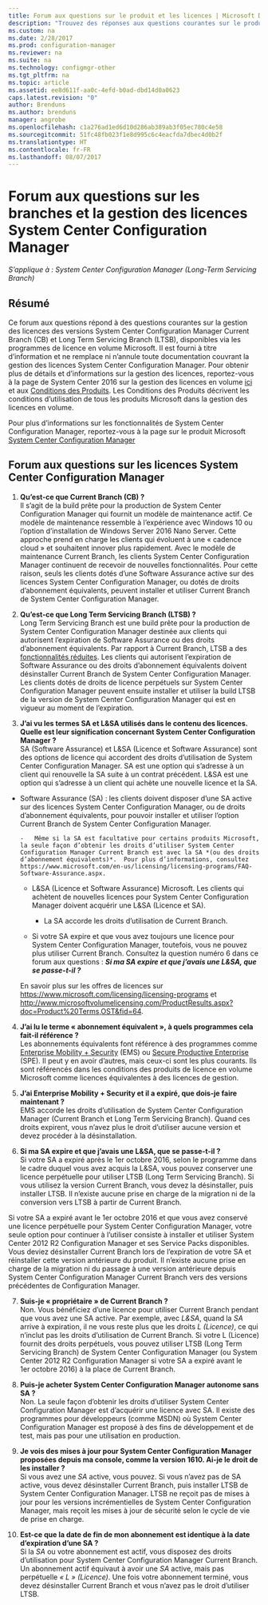 ```yaml
---
title: Forum aux questions sur le produit et les licences | Microsoft Docs
description: "Trouvez des réponses aux questions courantes sur le produit et les licences pour System Center Configuration Manager."
ms.custom: na
ms.date: 2/28/2017
ms.prod: configuration-manager
ms.reviewer: na
ms.suite: na
ms.technology: configmgr-other
ms.tgt_pltfrm: na
ms.topic: article
ms.assetid: ee8d611f-aa0c-4efd-b0ad-dbd14d0a0623
caps.latest.revision: "0"
author: Brenduns
ms.author: brenduns
manager: angrobe
ms.openlocfilehash: c1a276ad1ed6d10d286ab389ab3f05ec780c4e58
ms.sourcegitcommit: 51fc48fb023f1e8d995c6c4eacfda7dbec4d0b2f
ms.translationtype: HT
ms.contentlocale: fr-FR
ms.lasthandoff: 08/07/2017
---
```

# <a name="frequently-asked-questions-for-system-center-configuration-manager-branches-and-licensing"></a>Forum aux questions sur les branches et la gestion des licences System Center Configuration Manager

 *S’applique à : System Center Configuration Manager (Long-Term Servicing Branch)*

## <a name="summary"></a>Résumé
Ce forum aux questions répond à des questions courantes sur la gestion des licences des versions System Center Configuration Manager Current Branch (CB) et Long Term Servicing Branch (LTSB), disponibles via les programmes de licence en volume Microsoft. Il est fourni à titre d’information et ne remplace ni n’annule toute documentation couvrant la gestion des licences System Center Configuration Manager. Pour obtenir plus de détails et d’informations sur la gestion des licences, reportez-vous à la page de System Center 2016 sur la gestion des licences en volume [ici](https://www.microsoft.com/licensing/product-licensing/system-center-2016.aspx) et aux [Conditions des Produits](http://www.microsoft.com/licensing/about-licensing/product-licensing.aspx). Les Conditions des Produits décrivent les conditions d’utilisation de tous les produits Microsoft dans la gestion des licences en volume.

Pour plus d’informations sur les fonctionnalités de System Center Configuration Manager, reportez-vous à la page sur le produit Microsoft [System Center Configuration Manager](https://www.microsoft.com/cloud-platform/system-center-configuration-manager)




## <a name="system-center-configuration-manager-licensing-faq"></a>Forum aux questions sur les licences System Center Configuration Manager

1.  **Qu’est-ce que Current Branch (CB) ?**   
Il s’agit de la build prête pour la production de System Center Configuration Manager qui fournit un modèle de maintenance actif. Ce modèle de maintenance ressemble à l’expérience avec Windows 10 ou l’option d’installation de Windows Server 2016 Nano Server. Cette approche prend en charge les clients qui évoluent à une « cadence cloud » et souhaitent innover plus rapidement. Avec le modèle de maintenance Current Branch, les clients System Center Configuration Manager continuent de recevoir de nouvelles fonctionnalités. Pour cette raison, seuls les clients dotés d’une Software Assurance active sur des licences System Center Configuration Manager, ou dotés de droits d’abonnement équivalents, peuvent installer et utiliser Current Branch de System Center Configuration Manager.

2.  **Qu’est-ce que Long Term Servicing Branch (LTSB) ?**  
Long Term Servicing Branch est une build prête pour la production de System Center Configuration Manager destinée aux clients qui autorisent l’expiration de Software Assurance ou des droits d’abonnement équivalents. Par rapport à Current Branch, LTSB a des [fonctionnalités réduites](/sccm/core/understand/introduction-to-the-ltsb#features-that-are-not-available-in-the-ltsb-of-configuration-manager). Les clients qui autorisent l’expiration de Software Assurance ou des droits d’abonnement équivalents doivent désinstaller Current Branch de System Center Configuration Manager. Les clients dotés de droits de licence perpétuels sur System Center Configuration Manager peuvent ensuite installer et utiliser la build LTSB de la version de System Center Configuration Manager qui est en vigueur au moment de l’expiration.

3.  **J’ai vu les termes SA et L&SA utilisés dans le contenu des licences. Quelle est leur signification concernant System Center Configuration Manager ?**    
SA (Software Assurance) et L&SA (Licence et Software Assurance) sont des options de licence qui accordent des droits d’utilisation de System Center Configuration Manager. SA est une option qui s’adresse à un client qui renouvelle la SA suite à un contrat précédent. L&SA est une option qui s’adresse à un client qui achète une nouvelle licence et la SA.
  - Software Assurance (SA) : les clients doivent disposer d’une SA active sur des licences System Center Configuration Manager, ou de droits d’abonnement équivalents, pour pouvoir installer et utiliser l’option Current Branch de System Center Configuration Manager.    

        -   Même si la SA est facultative pour certains produits Microsoft, la seule façon d’obtenir les droits d’utiliser System Center Configuration Manager Current Branch est avec la SA *(ou des droits d’abonnement équivalents)*.  Pour plus d’informations, consultez https://www.microsoft.com/en-us/licensing/licensing-programs/FAQ-Software-Assurance.aspx.

      - L&SA (Licence et Software Assurance) Microsoft. Les clients qui achètent de nouvelles licences pour System Center Configuration Manager doivent acquérir une L&SA (Licence et SA).   

         - La SA accorde les droits d’utilisation de Current Branch.

       - Si votre SA expire et que vous avez toujours une licence pour System Center Configuration Manager, toutefois, vous ne pouvez plus utiliser Current Branch. Consultez la question numéro 6 dans ce forum aux questions : ***Si ma SA expire et que j’avais une L&SA, que se passe-t-il ?***

       En savoir plus sur les offres de licences sur https://www.microsoft.com/licensing/licensing-programs et http://www.microsoftvolumelicensing.com/ProductResults.aspx?doc=Product%20Terms,OST&fid=64.

4.  **J’ai lu le terme « abonnement équivalent », à quels programmes cela fait-il référence ?**   
       Les abonnements équivalents font référence à des programmes comme [Enterprise Mobility + Security](http://www.microsoftvolumelicensing.com/ProductResults.aspx?doc=Product%20Terms,OST&fid=51) (EMS) ou [Secure Productive Enterprise](https://www.microsoft.com/secure-productive-enterprise/default.aspx) (SPE). Il peut y en avoir d’autres, mais ceux-ci sont les plus courants. Ils sont référencés dans les conditions des produits de licence en volume Microsoft comme licences équivalentes à des licences de gestion.

5.  **J’ai Enterprise Mobility + Security et il a expiré, que dois-je faire maintenant ?**  
       EMS accorde les droits d’utilisation de System Center Configuration Manager (Current Branch et Long Term Servicing Branch). Quand ces droits expirent, vous n’avez plus le droit d’utiliser aucune version et devez procéder à la désinstallation.  

6.  **Si ma SA expire et que j’avais une L&SA, que se passe-t-il ?**   
   Si votre SA a expiré après le 1er octobre 2016, selon le programme dans le cadre duquel vous avez acquis la L&SA, vous pouvez conserver une licence perpétuelle pour utiliser LTSB (Long Term Servicing Branch). Si vous utilisez la version Current Branch, vous devez la désinstaller, puis installer LTSB. Il n’existe aucune prise en charge de la migration ni de la conversion vers LTSB à partir de Current Branch.

  Si votre SA a expiré avant le 1er octobre 2016 et que vous avez conservé une licence perpétuelle pour System Center Configuration Manager, votre seule option pour continuer à l’utiliser consiste à installer et utiliser System Center 2012 R2 Configuration Manager et ses Service Packs disponibles. Vous deviez désinstaller Current Branch lors de l’expiration de votre SA et réinstaller cette version antérieure du produit. Il n’existe aucune prise en charge de la migration ni du passage à une version antérieure depuis System Center Configuration Manager Current Branch vers des versions précédentes de Configuration Manager.

7. **Suis-je « propriétaire » de Current Branch ?**   
  Non. Vous bénéficiez d’une licence pour utiliser Current Branch pendant que vous avez une SA active. Par exemple, avec *L&SA*, quand la *SA* arrive à expiration, il ne vous reste plus que les droits *L (Licence)*, ce qui n’inclut pas les droits d’utilisation de Current Branch. Si votre L (Licence) fournit des droits perpétuels, vous pouvez utiliser LTSB (Long Term Servicing Branch) de System Center Configuration Manager (ou System Center 2012 R2 Configuration Manager si votre SA a expiré avant le 1er octobre 2016) à la place de Current Branch.

8. **Puis-je acheter System Center Configuration Manager autonome sans SA ?**      
  Non.  La seule façon d’obtenir les droits d’utiliser System Center Configuration Manager est d’acquérir une licence avec SA. Il existe des programmes pour développeurs (comme MSDN) où System Center Configuration Manager est proposé à des fins de développement et de test, mais pas pour une utilisation en production.

9. **Je vois des mises à jour pour System Center Configuration Manager proposées depuis ma console, comme la version 1610. Ai-je le droit de les installer ?**   
  Si vous avez une *SA* active, vous pouvez. Si vous n’avez pas de SA active, vous devez désinstaller Current Branch, puis installer LTSB de System Center Configuration Manager. LTSB ne reçoit pas de mises à jour pour les versions incrémentielles de System Center Configuration Manager, mais reçoit les mises à jour de sécurité selon le cycle de vie de prise en charge.

10. **Est-ce que la date de fin de mon abonnement est identique à la date d’expiration d’une SA ?**    
  Si la *SA* ou votre abonnement est actif, vous disposez des droits d’utilisation pour System Center Configuration Manager Current Branch. Un abonnement actif équivaut à avoir une *SA* active, mais pas perpétuelle *« L » (Licence)*. Une fois votre abonnement terminé, vous devez désinstaller Current Branch et vous n’avez pas le droit d’utiliser LTSB.

